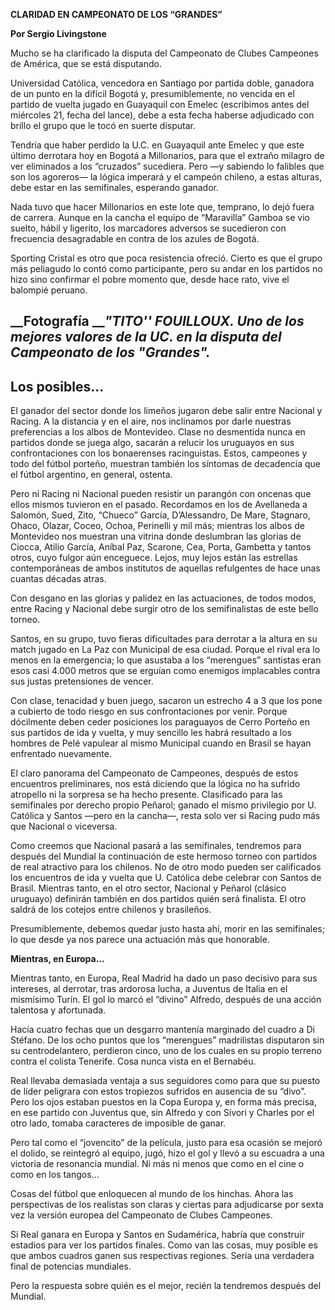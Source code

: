 ---
---

 __CLARIDAD EN CAMPEONATO DE LOS “GRANDES”__

__Por Sergio Livingstone__

Mucho se ha clarificado la disputa del Campeonato de Clubes Campeones de América, que se está disputando\. 

Universidad Católica, vencedora en Santiago por partida doble, ganadora de un punto en la difícil Bogotá y, presumiblemente, no vencida en el partido de vuelta jugado en Guayaquil con Emelec \(escribimos antes del miércoles 21, fecha del lance\), debe a esta fecha haberse adjudicado con brillo el grupo que le tocó en suerte disputar\.

Tendría que haber perdido la U\.C\. en Guayaquil ante Emelec y que este último derrotara hoy en Bogotá a Millonarios, para que el extraño milagro de ver eliminados a los “cruzados” sucediera\. Pero —y sabiendo lo falibles que son los agoreros— la lógica imperará y el campeón chileno, a estas alturas, debe estar en las semifinales, esperando ganador\.

Nada tuvo que hacer Millonarios en este lote que, temprano, lo dejó fuera de carrera\. Aunque en la cancha el equipo de “Maravilla” Gamboa se vio suelto, hábil y ligerito, los marcadores adversos se sucedieron con frecuencia desagradable en contra de los azules de Bogotá\.

Sporting Cristal es otro que poca resistencia ofreció\. Cierto es que el grupo más peliagudo lo contó como participante, pero su andar en los partidos no hizo sino confirmar el pobre momento que, desde hace rato, vive el balompié peruano\.

## __Fotografía __*"TITO'' FOUILLOUX\. Uno de los mejores valores de la UC\. en la disputa del Campeonato de los "Grandes"\.*

## ____Los posibles\.\.\.____

El ganador del sector donde los limeños jugaron debe salir entre Nacional y Racing\. A la distancia y en el aire, nos inclinamos por darle nuestras preferencias a los albos de Montevideo\. Clase no desmentida nunca en partidos donde se juega algo, sacarán a relucir los uruguayos en sus confrontaciones con los bonaerenses racinguistas\. Estos, campeones y todo del fútbol porteño, muestran también los síntomas de decadencia que el fútbol argentino, en general, ostenta\.

Pero ni Racing ni Nacional pueden resistir un parangón con oncenas que ellos mismos tuvieron en el pasado\. Recordamos en los de Avellaneda a Salomón, Sued, Zito, “Chueco” García, D’Alessandro, De Mare, Stagnaro, Ohaco, Olazar, Coceo, Ochoa, Perinelli y mil más; mientras los albos de Montevideo nos muestran una vitrina donde deslumbran las glorias de Ciocca, Atilio García, Aníbal Paz, Scarone, Cea, Porta, Gambetta y tantos otros, cuyo fulgor aún enceguece\. Lejos, muy lejos están las estrellas contemporáneas de ambos institutos de aquellas refulgentes de hace unas cuantas décadas atras\.

Con desgano en las glorias y palidez en las actuaciones, de todos modos, entre Racing y Nacional debe surgir otro de los semifinalistas de este bello torneo\.

Santos, en su grupo, tuvo fieras dificultades para derrotar a la altura en su match jugado en La Paz con Municipal de esa ciudad\. Porque el rival era lo menos en la emergencia; lo que asustaba a los “merengues” santistas eran esos casi 4\.000 metros que se erguían como enemigos implacables contra sus justas pretensiones de vencer\.

Con clase, tenacidad y buen juego, sacaron un estrecho 4 a 3 que los pone a cubierto de todo riesgo en sus confrontaciones por venir\. Porque dócilmente deben ceder posiciones los paraguayos de Cerro Porteño en sus partidos de ida y vuelta, y muy sencillo les habrá resultado a los hombres de Pelé vapulear al mismo Municipal cuando en Brasil se hayan enfrentado nuevamente\.

El claro panorama del Campeonato de Campeones, después de estos encuentros preliminares, nos está diciendo que la lógica no ha sufrido atropello ni la sorpresa se ha hecho presente\. Clasificado para las semifinales por derecho propio Peñarol; ganado el mismo privilegio por U\. Católica y Santos —pero en la cancha—, resta solo ver si Racing pudo más que Nacional o viceversa\.

Como creemos que Nacional pasará a las semifinales, tendremos para después del Mundial la continuación de este hermoso torneo con partidos de real atractivo para los chilenos\. No de otro modo pueden ser calificados los encuentros de ida y vuelta que U\. Católica debe celebrar con Santos de Brasil\. Mientras tanto, en el otro sector, Nacional y Peñarol \(clásico uruguayo\) definirán también en dos partidos quién será finalista\. El otro saldrá de los cotejos entre chilenos y brasileños\.

Presumiblemente, debemos quedar justo hasta ahí, morir en las semifinales; lo que desde ya nos parece una actuación más que honorable\.

__Mientras, en Europa\.\.\.__

Mientras tanto, en Europa, Real Madrid ha dado un paso decisivo para sus intereses, al derrotar, tras ardorosa lucha, a Juventus de Italia en el mismísimo Turín\. El gol lo marcó el “divino” Alfredo, después de una acción talentosa y afortunada\.

Hacía cuatro fechas que un desgarro mantenía marginado del cuadro a Di Stéfano\. De los ocho puntos que los “merengues” madrilistas disputaron sin su centrodelantero, perdieron cinco, uno de los cuales en su propio terreno contra el colista Tenerife\. Cosa nunca vista en el Bernabéu\.

Real llevaba demasiada ventaja a sus seguidores como para que su puesto de líder peligrara con estos tropiezos sufridos en ausencia de su “divo”\. Pero los ojos estaban puestos en la Copa Europa y, en forma más precisa, en ese partido con Juventus que, sin Alfredo y con Sívori y Charles por el otro lado, tomaba caracteres de imposible de ganar\.

Pero tal como el “jovencito” de la película, justo para esa ocasión se mejoró el dolido, se reintegró al equipo, jugó, hizo el gol y llevó a su escuadra a una victoria de resonancia mundial\. Ni más ni menos que como en el cine o como en los tangos\.\.\.

Cosas del fútbol que enloquecen al mundo de los hinchas\. Ahora las perspectivas de los realistas son claras y ciertas para adjudicarse por sexta vez la versión europea del Campeonato de Clubes Campeones\.

Si Real ganara en Europa y Santos en Sudamérica, habría que construir estadios para ver los partidos finales\. Como van las cosas, muy posible es que ambos cuadros ganen sus respectivas regiones\. Sería una verdadera final de potencias mundiales\.

Pero la respuesta sobre quién es el mejor, recién la tendremos después del Mundial\.

